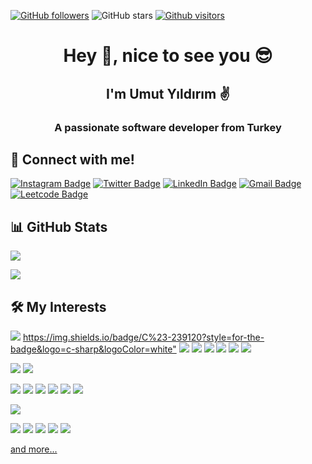 [![GitHub followers](https://img.shields.io/github/followers/UmutYildirim15?style=social)](https://github.com/UmutYildirim15?tab=followers)
![GitHub stars](https://img.shields.io/github/stars/UmutYildirim15?style=social)
[![Github visitors](https://visitor-badge.glitch.me/badge?page_id=UmutYildirim15.visitor-badge)](https://GitHub.com/UmutYildirim15/StrapDown.js/stargazers/)

<h1 align="center">Hey 👋, nice to see you 😎</h1>
<h2 align="center">I'm Umut Yıldırım ✌</h2>
<h3 align="center">A passionate software developer from Turkey</h3>

## 🤙 Connect with me!
[![Instagram Badge](https://img.shields.io/badge/Instagram-E4405F?style=for-the-badge&logo=instagram&logoColor=white)](https://z-p15.www.instagram.com/umudikondik/)
[![Twitter Badge](https://img.shields.io/badge/Twitter-1DA1F2?style=for-the-badge&logo=twitter&logoColor=white)](https://twitter.com/Umudikondik)
[![LinkedIn Badge](https://img.shields.io/badge/LinkedIn-0077B5?style=for-the-badge&logo=linkedin&logoColor=white)](https://www.linkedin.com/in/umut-yıldırım-19a9b418b/)
[![Gmail Badge](https://img.shields.io/badge/Gmail-D14836?style=for-the-badge&logo=gmail&logoColor=white)](mailto:umudikondik123@gmail.com)
[![Leetcode Badge](https://img.shields.io/badge/-LeetCode-FFA116?style=for-the-badge&logo=LeetCode&logoColor=black)](https://leetcode.com/Umut_Yildirim)
<!-- ![Visitors](https://visitor-badge.glitch.me/badge?page_id=page.id) -->
  
## 📊 GitHub Stats
<p align="center">
  <p>
    <img src="https://github-readme-stats.vercel.app/api?username=UmutYildirim15&count_private=true&show_icons=true&theme=tokyonight">
  </p>
  <p>
  <img src="https://github-readme-stats.vercel.app/api/top-langs/?username=UmutYildirim15&hide=python&layout=compact&show_icons=true&theme=tokyonight">
  </p>
</p>

## 🛠 My Interests
<img src="https://img.shields.io/badge/Python-14354C?style=for-the-badge&logo=python&logoColor=white"></img>
<https://img.shields.io/badge/C%23-239120?style=for-the-badge&logo=c-sharp&logoColor=white"></img>
<img src="https://img.shields.io/badge/Java-ED8B00?style=for-the-badge&logo=java&logoColor=white"></img>
<img src="https://img.shields.io/badge/C-00599C?style=for-the-badge&logo=c&logoColor=white"></img>
<img src="https://img.shields.io/badge/HTML5-E34F26?style=for-the-badge&logo=html5&logoColor=white"></img>
<img src="https://img.shields.io/badge/CSS3-1572B6?style=for-the-badge&logo=css3&logoColor=white"></img>
<img src="https://img.shields.io/badge/JavaScript-F7DF1E?style=for-the-badge&logo=javascript&logoColor=black"></img>
<img src="https://img.shields.io/badge/Unity-100000?style=for-the-badge&logo=unity&logoColor=white"></img>

<img src="https://img.shields.io/badge/Microsoft%20SQL%20Sever-CC2927?style=for-the-badge&logo=microsoft%20sql%20server&logoColor=white"></img>
<img src="https://img.shields.io/badge/PostgreSQL-316192?style=for-the-badge&logo=postgresql&logoColor=white"></img>

<img src="https://img.shields.io/badge/.NET-5C2D91?style=for-the-badge&logo=.net&logoColor=white"></img>
<img src="https://img.shields.io/badge/Angular-DD0031?style=for-the-badge&logo=angular&logoColor=white"></img>
<img src="https://img.shields.io/badge/OpenCV-27338e?style=for-the-badge&logo=OpenCV&logoColor=white"></img>
<img src="https://img.shields.io/badge/Bitcoin-000000?style=for-the-badge&logo=bitcoin&logoColor=white"></img>
<img src="https://img.shields.io/badge/Binance-FCD535?style=for-the-badge&logo=binance&logoColor=white"></img>
<img src="https://img.shields.io/badge/Selenium-43B02A?style=for-the-badge&logo=Selenium&logoColor=white"></img>

<img src="https://img.shields.io/badge/Windows-0078D6?style=for-the-badge&logo=windows&logoColor=white"></img>


<img src="https://img.shields.io/badge/Visual_Studio_2019-5C2D91?style=for-the-badge&logo=visual%20studio&logoColor=white"></img>
<img src="https://img.shields.io/badge/Visual_Studio_Code-0078D4?style=for-the-badge&logo=visual%20studio%20code&logoColor=white"></img>
<img src="https://img.shields.io/badge/Microsoft_Excel-217346?style=for-the-badge&logo=microsoft-excel&logoColor=white"></img>
<img src="https://img.shields.io/badge/IntelliJ_IDEA-000000.svg?style=for-the-badge&logo=intellij-idea&logoColor=white"></img>
<img src="https://img.shields.io/badge/PyCharm-000000.svg?&style=for-the-badge&logo=PyCharm&logoColor=white"></img>

<a href="https://www.linkedin.com/in/umut-yıldırım-19a9b418b/" target="_blank">and more...</a>
